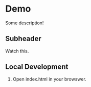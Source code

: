 # Demo

Some description!

## Subheader

Watch this.


## Local Development

1. Open index.html in your browswer.
